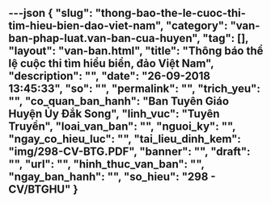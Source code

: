 ---json
{
    "slug": "thong-bao-the-le-cuoc-thi-tim-hieu-bien-dao-viet-nam",
    "category": "van-ban-phap-luat.van-ban-cua-huyen",
    "tag": [],
    "layout": "van-ban.html",
    "title": "Thông báo thể lệ cuộc thi tìm hiểu biển, đảo Việt Nam",
    "description": "",
    "date": "26-09-2018 13:45:33",
    "so": "",
    "permalink": "",
    "trich_yeu": "",
    "co_quan_ban_hanh": "Ban Tuyên Giáo Huyện Ủy Đắk Song",
    "linh_vuc": "Tuyên Truyền",
    "loai_van_ban": "",
    "nguoi_ky": "",
    "ngay_co_hieu_luc": "",
    "tai_lieu_dinh_kem": "img/298-CV-BTG.PDF",
    "banner": "",
    "draft": "",
    "url": "",
    "hinh_thuc_van_ban": "",
    "ngay_ban_hanh": "",
    "so_hieu": "298 - CV/BTGHU"
}
---
